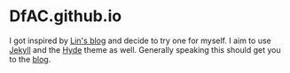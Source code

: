 # DfAC.github.io

I got inspired by [Lin's blog](http://linbug.github.io) and decide to try one for myself. I aim to use [Jekyll](http://jekyllrb.com) and the [Hyde](http://hyde.getpoole.com/) theme as well. Generally speaking this should get you to the [blog](http://DfAC.github.io).
